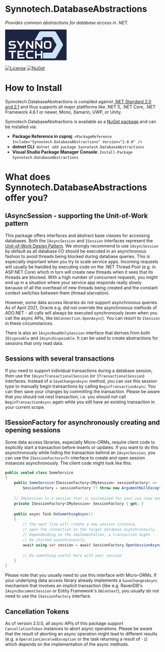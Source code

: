 # Synnotech.DatabaseAbstractions
*Provides common abstractions for database access in .NET.*

[![Synnotech Logo](synnotech-large-logo.png)](https://www.synnotech.de/)

[![License](https://img.shields.io/badge/License-MIT-green.svg?style=for-the-badge)](https://github.com/Synnotech-AG/Synnotech.DatabaseAbstractions/blob/main/LICENSE)
[![NuGet](https://img.shields.io/badge/NuGet-2.0.0-blue.svg?style=for-the-badge)](https://www.nuget.org/packages/Synnotech.DatabaseAbstractions/)

# How to Install

Synnotech.DatabaseAbstractions is compiled against [.NET Standard 2.0 and 2.1](https://docs.microsoft.com/en-us/dotnet/standard/net-standard) and thus supports all major plattforms like .NET 5, .NET Core, .NET Framework 4.6.1 or newer, Mono, Xamarin, UWP, or Unity.

Synnotech.DatabaseAbstractions is available as a [NuGet package](https://www.nuget.org/packages/Synnotech.DatabaseAbstractions/) and can be installed via:

- **Package Reference in csproj**: `<PackageReference Include="Synnotech.DatabaseAbstractions" Version="2.0.0" />`
- **dotnet CLI**: `dotnet add package Synnotech.DatabaseAbstractions`
- **Visual Studio Package Manager Console**: `Install-Package Synnotech.DatabaseAbstractions`

# What does Synnotech.DatabaseAbstractions offer you?

## IAsyncSession - supporting the Unit-of-Work pattern

This package offers interfaces and abstract base classes for accessing databases. Both the `IAsyncSession` and `ISession` interfaces represent the [Unit-of-Work Design Pattern](https://www.martinfowler.com/eaaCatalog/unitOfWork.html). We strongly recommend to use `IAsyncSession` by default as all database I/O should be executed in an asynchronous fashion to avoid threads being blocked during database queries. This is especially important when you try to scale service apps. Incoming requests will usually be handled by executing code on the .NET Thread Pool (e.g. in ASP.NET Core) which in turn will create new threads when it sees that its threads are blocked. With a high number of concurrent requests, you might end up in a situation where your service app responds really slowly because of all the overhead of new threads being created and the constant context switches between them (thread starvation).

However, some data access libraries do not support asynchronous queries. As of April 2021, Oracle e.g. did not override the asynchronous methods of ADO.NET - all calls will always be executed synchronously (even when you call the async APIs, like `DbConnection.OpenAsync`). You can resort to `ISession` in these circumstances.

There is also an `IAsyncReadOnlySession` interface that derives from both `IDisposable` and `IAsyncDisposable`. It can be used to create abstractions for sessions that only read data.

## Sessions with several transactions

If you need to support individual transactions during a database session, then use the `IAsyncTransactionalSession` (or `ITransactionalSession`) interfaces. Instead of a `SaveChangesAsync` method, you can use this session type to manually begin transactions by calling `BeginTransactionAsync`. You can then save your changes by committing the transaction. Please be aware that you should not nest transaction, i.e. you should not call `BeginTransactionAsync` again while you still have an existing transaction in your current scope.

## ISessionFactory for asynchronously creating and opening sessions 

Some data access libraries, especially Micro-ORMs, require client code to explicitly start a transaction before inserts or updates. If you want to do this asynchronously while hiding the transaction behind an `IAsyncSession`, you can use the `ISessionFactory<T>` interface to create and open session instances asynchronously. The client code might look like this:

```csharp
public sealed class SomeService
{
    public SomeService(ISessionFactory<IMySession> sessionFactory) =>
        SessionFactory = sessionFactory ?? throw new ArgumentNullException(nameof(sessionFactory));

    // IMySession is a session that is customized for your use case and derives from IAsyncSession
    private ISessionFactory<IMySession> SessionFactory { get; }

    public async Task DoSomethingAsync()
    {
        // The next line will create a new session instance,
        // open the connection to the target database asynchronously.
        // Dependending on the implementation, a transaction might
        // be started asynchronously.
        await using var session = await SessionFactory.OpenSessionAsync();

        // Do something useful here with your session
    }
}
```

Please note that you usually need to use this interface with Micro-ORMs. If your underlying data access library already implements a `SaveChangesAsync` mechanism that involves an implicit transaction (like e.g. RavenDB's `IAsyncDocumentSession` or Entity Framework's `DbContext`), you usually do not need to use the `ISessionFactory` interface.

## Cancellation Tokens

As of version 2.0.0, all async APIs of this package support `CancellationToken` instances to abort async operations. Please be aware that the result of aborting an async operation might lead to different results (e.g. a `OperationCanceledException` or the task returning a result of `-1`) which depends on the implementation of the async methods.
